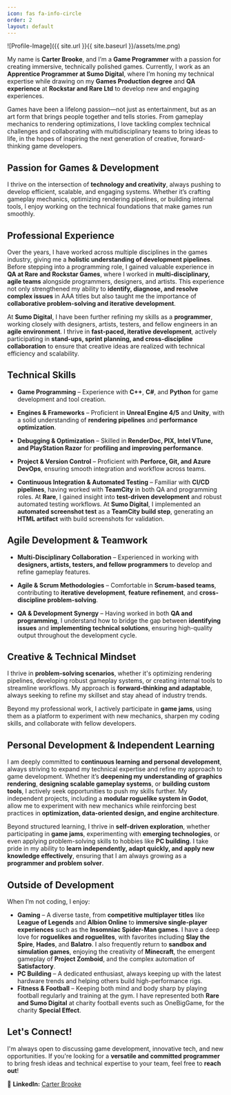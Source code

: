 ```yaml
---
icon: fas fa-info-circle
order: 2
layout: default
---
```


![Profile-Image]({{ site.url }}{{ site.baseurl }}/assets/me.png)

My name is **Carter Brooke**, and I’m a **Game Programmer** with a passion for creating immersive, technically polished games. Currently, I work as an **Apprentice Programmer at Sumo Digital**, where I’m honing my technical expertise while drawing on my **Games Production degree** and **QA experience** at **Rockstar and Rare Ltd** to develop new and engaging experiences.

Games have been a lifelong passion—not just as entertainment, but as an art form that brings people together and tells stories. From gameplay mechanics to rendering optimizations, I love tackling complex technical challenges and collaborating with multidisciplinary teams to bring ideas to life, in the hopes of inspiring the next generation of creative, forward-thinking game developers.  

## Passion for Games & Development  

I thrive on the intersection of **technology and creativity**, always pushing to develop efficient, scalable, and engaging systems. Whether it’s crafting gameplay mechanics, optimizing rendering pipelines, or building internal tools, I enjoy working on the technical foundations that make games run smoothly.  

## Professional Experience  

Over the years, I have worked across multiple disciplines in the games industry, giving me a **holistic understanding of development pipelines**. Before stepping into a programming role, I gained valuable experience in **QA at Rare and Rockstar Games**, where I worked in **multi-disciplinary, agile teams** alongside programmers, designers, and artists. This experience not only strengthened my ability to **identify, diagnose, and resolve complex issues** in AAA titles but also taught me the importance of **collaborative problem-solving and iterative development**.  

At **Sumo Digital**, I have been further refining my skills as a **programmer**, working closely with designers, artists, testers, and fellow engineers in an **agile environment**. I thrive in **fast-paced, iterative development**, actively participating in **stand-ups, sprint planning, and cross-discipline collaboration** to ensure that creative ideas are realized with technical efficiency and scalability.  

## Technical Skills  

- **Game Programming** – Experience with **C++**, **C#**, and **Python** for game development and tool creation.  

- **Engines & Frameworks** – Proficient in **Unreal Engine 4/5** and **Unity**, with a solid understanding of **rendering pipelines** and **performance optimization**.  

- **Debugging & Optimization** – Skilled in **RenderDoc, PIX, Intel VTune, and PlayStation Razor** for **profiling and improving performance**.  

- **Project & Version Control** – Proficient with **Perforce, Git, and Azure DevOps**, ensuring smooth integration and workflow across teams.  

- **Continuous Integration & Automated Testing** – Familiar with **CI/CD pipelines**, having worked with **TeamCity** in both QA and programming roles. At **Rare**, I gained insight into **test-driven development** and robust automated testing workflows. At **Sumo Digital**, I implemented an **automated screenshot test** as a **TeamCity build step**, generating an **HTML artifact** with build screenshots for validation.  

## Agile Development & Teamwork  

- **Multi-Disciplinary Collaboration** – Experienced in working with **designers, artists, testers, and fellow programmers** to develop and refine gameplay features.  

- **Agile & Scrum Methodologies** – Comfortable in **Scrum-based teams**, contributing to **iterative development**, **feature refinement**, and **cross-discipline problem-solving**.  

- **QA & Development Synergy** – Having worked in both **QA and programming**, I understand how to bridge the gap between **identifying issues** and **implementing technical solutions**, ensuring high-quality output throughout the development cycle.  

## Creative & Technical Mindset  

I thrive in **problem-solving scenarios**, whether it's optimizing rendering pipelines, developing robust gameplay systems, or creating internal tools to streamline workflows. My approach is **forward-thinking and adaptable**, always seeking to refine my skillset and stay ahead of industry trends.  

Beyond my professional work, I actively participate in **game jams**, using them as a platform to experiment with new mechanics, sharpen my coding skills, and collaborate with fellow developers.  

## Personal Development & Independent Learning  

I am deeply committed to **continuous learning and personal development**, always striving to expand my technical expertise and refine my approach to game development. Whether it’s **deepening my understanding of graphics rendering**, **designing scalable gameplay systems**, or **building custom tools**, I actively seek opportunities to push my skills further. My independent projects, including a **modular roguelike system in Godot**, allow me to experiment with new mechanics while reinforcing best practices in **optimization, data-oriented design, and engine architecture**.  

Beyond structured learning, I thrive in **self-driven exploration**, whether participating in **game jams**, experimenting with **emerging technologies**, or even applying problem-solving skills to hobbies like **PC building**. I take pride in my ability to **learn independently, adapt quickly, and apply new knowledge effectively**, ensuring that I am always growing as a **programmer and problem solver**.

## Outside of Development  

When I’m not coding, I enjoy:  
- **Gaming** – A diverse taste, from **competitive multiplayer titles** like **League of Legends** and **Albion Online** to **immersive single-player experiences** such as the **Insomniac Spider-Man games**. I have a deep love for **roguelikes and roguelites**, with favorites including **Slay the Spire**, **Hades**, and **Balatro**. I also frequently return to **sandbox and simulation games**, enjoying the creativity of **Minecraft**, the emergent gameplay of **Project Zomboid**, and the complex automation of **Satisfactory**.
- **PC Building** – A dedicated enthusiast, always keeping up with the latest hardware trends and helping others build high-performance rigs.  
- **Fitness & Football** – Keeping both mind and body sharp by playing football regularly and training at the gym. I have represented both **Rare and Sumo Digital** at charity football events such as OneBigGame, for the charity **Special Effect**. 

## Let's Connect!  

I'm always open to discussing game development, innovative tech, and new opportunities. If you're looking for a **versatile and committed programmer** to bring fresh ideas and technical expertise to your team, feel free to **reach out**!  

💼 **LinkedIn:** [Carter Brooke](https://www.linkedin.com/in/carter-brooke/)
